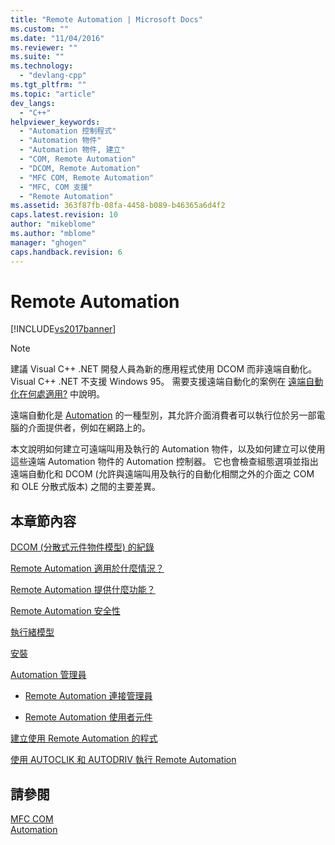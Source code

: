 ```yaml
---
title: "Remote Automation | Microsoft Docs"
ms.custom: ""
ms.date: "11/04/2016"
ms.reviewer: ""
ms.suite: ""
ms.technology: 
  - "devlang-cpp"
ms.tgt_pltfrm: ""
ms.topic: "article"
dev_langs: 
  - "C++"
helpviewer_keywords: 
  - "Automation 控制程式"
  - "Automation 物件"
  - "Automation 物件, 建立"
  - "COM, Remote Automation"
  - "DCOM, Remote Automation"
  - "MFC COM, Remote Automation"
  - "MFC, COM 支援"
  - "Remote Automation"
ms.assetid: 363f87fb-08fa-4458-b089-b46365a6d4f2
caps.latest.revision: 10
author: "mikeblome"
ms.author: "mblome"
manager: "ghogen"
caps.handback.revision: 6
---
```

# Remote Automation
[!INCLUDE[vs2017banner](../assembler/inline/includes/vs2017banner.md)]

> [!NOTE]
>  建議 Visual C\+\+ .NET 開發人員為新的應用程式使用 DCOM 而非遠端自動化。  Visual C\+\+ .NET 不支援 Windows 95。  需要支援遠端自動化的案例在 [遠端自動化在何處適用?](../mfc/where-does-remote-automation-fit-in-q.md) 中說明。  
  
 遠端自動化是 [Automation](../mfc/automation.md) 的一種型別，其允許介面消費者可以執行位於另一部電腦的介面提供者，例如在網路上的。  
  
 本文說明如何建立可遠端叫用及執行的 Automation 物件，以及如何建立可以使用這些遠端 Automation 物件的 Automation 控制器。  它也會檢查組態選項並指出遠端自動化和 DCOM \(允許與遠端叫用及執行的自動化相關之外的介面之 COM 和 OLE 分散式版本\) 之間的主要差異。  
  
## 本章節內容  
 [DCOM \(分散式元件物件模型\) 的紀錄](../mfc/history-of-dcom.md)  
  
 [Remote Automation 適用於什麼情況？](../mfc/where-does-remote-automation-fit-in-q.md)  
  
 [Remote Automation 提供什麼功能？](../mfc/what-does-remote-automation-provide-q.md)  
  
 [Remote Automation 安全性](../mfc/security-in-remote-automation.md)  
  
 [執行緒模型](../mfc/remote-automation-threading-models.md)  
  
 [安裝](../mfc/remote-automation-installation.md)  
  
 [Automation 管理員](../mfc/automation-manager-mfc.md)  
  
-   [Remote Automation 連接管理員](../mfc/remote-automation-connection-manager.md)  
  
-   [Remote Automation 使用者元件](../mfc/remote-automation-user-components.md)  
  
 [建立使用 Remote Automation 的程式](../mfc/creating-programs-that-use-remote-automation.md)  
  
 [使用 AUTOCLIK 和 AUTODRIV 執行 Remote Automation](../mfc/running-remote-automation-using-autoclik-and-autodriv.md)  
  
## 請參閱  
 [MFC COM](../mfc/mfc-com.md)   
 [Automation](../mfc/automation.md)